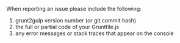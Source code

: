 When reporting an issue please include the following:

1. grunt2gulp version number (or git commit hash)
1. the full or partial code of your Gruntfile.js
1. any error messages or stack traces that appear on the console
